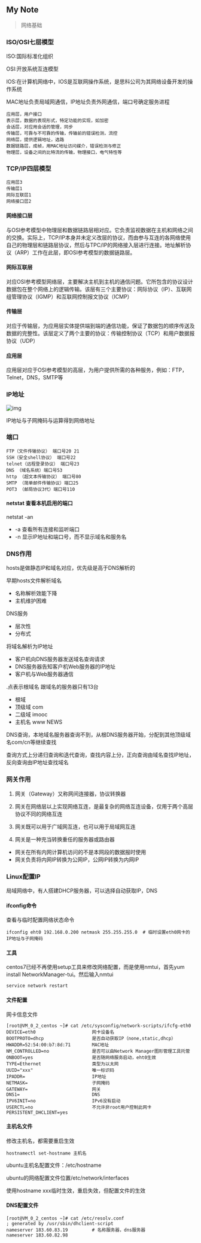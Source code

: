 My Note
-------- 
> 网络基础

### ISO/OSI七层模型
ISO:国际标准化组织 

OSI:开放系统互连模型 

IOS:在计算机网络中，IOS是互联网操作系统，是思科公司为其网络设备开发的操作系统

MAC地址负责局域网通信，IP地址负责外网通信，端口号确定服务进程

```
应用层，用户接口
表示层，数据的表现形式，特定功能的实现，如加密
会话层，对应用会话的管理，同步
传输层，可靠与不可靠的传输，传输前的错误检测，流控
网络层，提供逻辑地址，选路
数据链路层，成帧，用MAC地址访问媒介，错误检测与修正
物理层，设备之间的比特流的传输，物理接口，电气特性等
```

### TCP/IP四层模型
```
应用层3
传输层1
网际互联层1
网络接口层2
```
#### 网络接口层
与OSI参考模型中物理层和数据链路层相对应。它负责监视数据在主机和网络之间的交换。实际上，TCP/IP本身并未定义改层的协议，而由参与互连的各网络使用自己的物理层和链路层协议，然后与TPC/IP的网络接入层进行连接。地址解析协议（ARP）工作在此层，即OSI参考模型的数据链路层。

#### 网际互联层
对应OSI参考模型网络层，主要解决主机到主机的通信问题。它所包含的协议设计数据包在整个网络上的逻辑传输。该层有三个主要协议：网际协议（IP）、互联网组管理协议（IGMP）和互联网控制报文协议（ICMP）

#### 传输层
对应于传输层，为应用层实体提供端到端的通信功能，保证了数据包的顺序传送及数据的完整性。该层定义了两个主要的协议：传输控制协议（TCP）和用户数据报协议（UDP）

#### 应用层
应用层对应于OSI参考模型的高层，为用户提供所需的各种服务，例如：FTP，Telnet，DNS，SMTP等

### IP地址
![img](https://img.mukewang.com/5d73a2f90001927f12800720.jpg)

IP地址与子网掩码与运算得到网络地址

### 端口
```
FTP（文件传输协议） 端口号20 21
SSH（安全shell协议） 端口号22
telnet（远程登录协议） 端口号23
DNS （域名系统）端口号53
http （超文本传输协议） 端口号80
SMTP （简单邮件传输协议）端口25
POT3 （邮局协议3代）端口号110
```

#### netstat 查看本机启用的端口
netstat -an 
- -a 查看所有连接和监听端口
- -n 显示IP地址和端口号，而不显示域名和服务名


### DNS作用
hosts是做静态IP和域名对应，优先级是高于DNS解析的

早期hosts文件解析域名
- 名称解析效能下降	
- 主机维护困难

DNS服务
- 层次性
- 分布式

将域名解析为IP地址
- 客户机向DNS服务器发送域名查询请求
- DNS服务器告知客户机Web服务器的IP地址
- 客户机与Web服务器通信

.点表示根域名 跟域名的服务器只有13台
- 根域
- 顶级域 com
- 二级域 imooc 
- 主机名 www NEWS

DNS查询，本地域名服务器查询不到，从根DNS服务器开始，分配到其他顶级域名com/cn等继续查找

查询方式上分递归查询和迭代查询，查找内容上分，正向查询由域名查找IP地址，反向查询由IP地址查找域名

### 网关作用
1. 网关（Gateway）又称网间连接器，协议转换器

2. 网关在网络层以上实现网络互连，是最复杂的网络互连设备，仅用于两个高层协议不同的网络互连

3. 网关既可以用于广域网互连，也可以用于局域网互连	 

4. 网关是一种充当转换重任的服务器或路由器

- 网关在所有内网计算机访问的不是本网段的数据报时使用
- 网关负责将内网IP转换为公网IP，公网IP转换为内网IP

### Linux配置IP
局域网络中，有人搭建DHCP服务器，可以选择自动获取IP，DNS

#### ifconfig命令
查看与临时配置网络状态命令
```
ifconfig eht0 192.168.0.200 netmask 255.255.255.0  # 临时设置eth0网卡的IP地址与子网掩码
```

#### 工具
centos7已经不再使用setup工具来修改网络配置，而是使用nmtui，首先yum install NetworkManager-tui。然后输入nmtui
```
service network restart 
```

#### 文件配置
网卡信息文件
```
[root@VM_0_2_centos ~]# cat /etc/sysconfig/network-scripts/ifcfg-eth0
DEVICE=eth0    					网卡设备名
BOOTPROTO=dhcp					是否自动获取IP（none,static,dhcp）
HWADDR=52:54:00:b7:8d:71        MAC地址
NM_CONTROLLED=no                是否可以由Network Manager图形管理工具托管
ONBOOT=yes						是否随网络服务启动，eht0生效
TYPE=Ethernet					类型为以太网
UUID="xxx"               		唯一标识码
IPADDR=		                    IP地址
NETMASK=						子网掩码
GATEWAY=						网关
DNS1=							DNS
IPV6INIT=no						IPv6没有启动
USERCTL=no                      不允许非root用户控制此网卡
PERSISTENT_DHCLIENT=yes
```

#### 主机名文件
修改主机名，都需要重启生效
```
hostnamectl set-hostname 主机名
```
ubuntu主机名配置文件：/etc/hostname

ubuntu的网络配置文件位置/etc/network/interfaces

使用hostname xxx临时生效，重启失效，但配置文件的生效

#### DNS配置文件
```
[root@VM_0_2_centos ~]# cat /etc/resolv.conf 
; generated by /usr/sbin/dhclient-script
nameserver 183.60.83.19         # 名称服务器，dns服务器
nameserver 183.60.82.98
```

